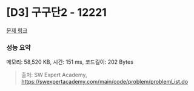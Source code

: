 # [D3] 구구단2 - 12221 

[문제 링크](https://swexpertacademy.com/main/code/problem/problemDetail.do?contestProbId=AXpz3dravpQDFATi) 

### 성능 요약

메모리: 58,520 KB, 시간: 151 ms, 코드길이: 202 Bytes



> 출처: SW Expert Academy, https://swexpertacademy.com/main/code/problem/problemList.do